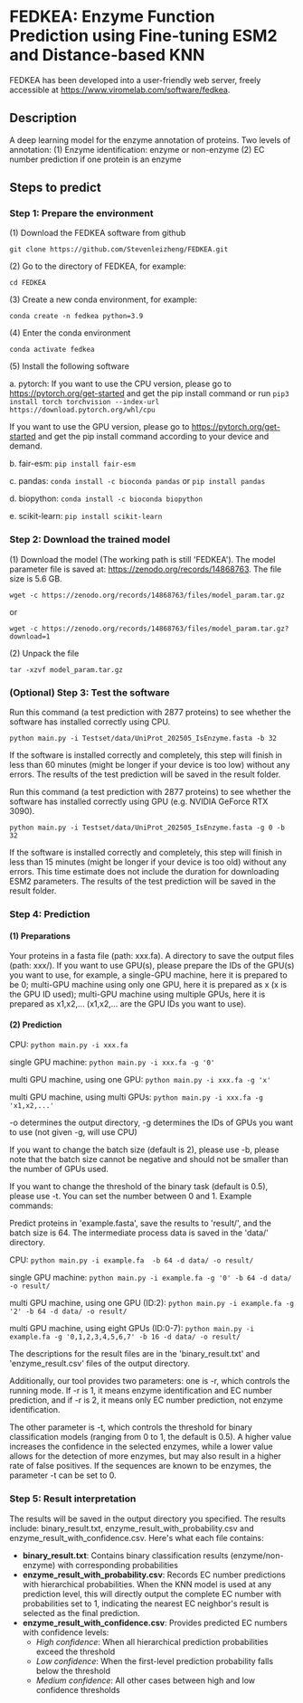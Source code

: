 # FEDKEA: Enzyme Function Prediction using Fine-tuning ESM2 and Distance-based KNN

FEDKEA has been developed into a user-friendly web server, freely accessible at https://www.viromelab.com/software/fedkea.

## Description
A deep learning model for the enzyme annotation of proteins.
Two levels of annotation:
(1) Enzyme identification: enzyme or non-enzyme
(2) EC number prediction if one protein is an enzyme
## Steps to predict
### Step 1: Prepare the environment
(1) Download the FEDKEA software from github

``git clone https://github.com/Stevenleizheng/FEDKEA.git``

(2) Go to the directory of FEDKEA, for example:

``cd FEDKEA`` 

(3) Create a new conda environment, for example:

``conda create -n fedkea python=3.9``

(4) Enter the conda environment

``conda activate fedkea``

(5) Install the following software

a. pytorch:
If you want to use the CPU version, please go to https://pytorch.org/get-started and get the pip install command or run ``pip3 install torch torchvision --index-url https://download.pytorch.org/whl/cpu``

If you want to use the GPU version, please go to https://pytorch.org/get-started and get the pip install command according to your device and demand.

b. fair-esm: ``pip install fair-esm``

c. pandas: ``conda install -c bioconda pandas`` or ``pip install pandas``

d. biopython: ``conda install -c bioconda biopython``

e. scikit-learn: ``pip install scikit-learn``

### Step 2: Download the trained model
(1) Download the model (The working path is still 'FEDKEA'). The model parameter file is saved at: https://zenodo.org/records/14868763. The file size is 5.6 GB.

``wget -c https://zenodo.org/records/14868763/files/model_param.tar.gz``

or

``wget -c https://zenodo.org/records/14868763/files/model_param.tar.gz?download=1``

(2) Unpack the file

``tar -xzvf model_param.tar.gz``

### (Optional) Step 3: Test the software
Run this command (a test prediction with 2877 proteins) to see whether the software has installed correctly using CPU.

``python main.py -i Testset/data/UniProt_202505_IsEnzyme.fasta -b 32``

If the software is installed correctly and completely, this step will finish in less than 60 minutes (might be longer if your device is too low) without any errors. The results of the test prediction will be saved in the result folder.

Run this command (a test prediction with 2877 proteins) to see whether the software has installed correctly using GPU (e.g. NVIDIA GeForce RTX 3090).

``python main.py -i Testset/data/UniProt_202505_IsEnzyme.fasta -g 0 -b 32``

If the software is installed correctly and completely, this step will finish in less than 15 minutes (might be longer if your device is too old) without any errors. This time estimate does not include the duration for downloading ESM2 parameters. The results of the test prediction will be saved in the result folder.

### Step 4: Prediction
#### (1) Preparations
Your proteins in a fasta file (path: xxx.fa).
A directory to save the output files (path: xxx/).
If you want to use GPU(s), please prepare the IDs of the GPU(s) you want to use, for example, a single-GPU machine, here it is prepared to be 0; multi-GPU machine using only one GPU, here it is prepared as x (x is the GPU ID used); multi-GPU machine using multiple GPUs, here it is prepared as x1,x2,... (x1,x2,... are the GPU IDs you want to use).

#### (2) Prediction

CPU: ``python main.py -i xxx.fa ``

single GPU machine: ``python main.py -i xxx.fa -g '0'``

multi GPU machine, using one GPU: ``python main.py -i xxx.fa -g 'x'``

multi GPU machine, using multi GPUs: ``python main.py -i xxx.fa -g 'x1,x2,...'``

-o determines the output directory, -g determines the IDs of GPUs you want to use (not given -g, will use CPU)

If you want to change the batch size (default is 2), please use -b, please note that the batch size cannot be negative and should not be smaller than the number of GPUs used.

If you want to change the threshold of the binary task (default is 0.5), please use -t. You can set the number between 0 and 1.
Example commands:

Predict proteins in 'example.fasta', save the results to 'result/', and the batch size is 64. The intermediate process data is saved in the 'data/' directory.

CPU: ``python main.py -i example.fa  -b 64 -d data/ -o result/``

single GPU machine: ``python main.py -i example.fa -g '0' -b 64 -d data/ -o result/``

multi GPU machine, using one GPU (ID:2): ``python main.py -i example.fa -g '2' -b 64 -d data/ -o result/`` 
 
multi GPU machine, using eight GPUs (ID:0-7): ``python main.py -i example.fa -g '0,1,2,3,4,5,6,7' -b 16 -d data/ -o result/`` 

The descriptions for the result files are in the 'binary_result.txt' and 'enzyme_result.csv' files of the output directory.

Additionally, our tool provides two parameters: one is -r, which controls the running mode. If -r is 1, it means enzyme identification and EC number prediction, and if -r is 2, it means only EC number prediction, not enzyme identification.

The other parameter is -t, which controls the threshold for binary classification models (ranging from 0 to 1, the default is 0.5). A higher value increases the confidence in the selected enzymes, while a lower value allows for the detection of more enzymes, but may also result in a higher rate of false positives. If the sequences are known to be enzymes, the parameter -t can be set to 0.

### Step 5: Result interpretation
The results will be saved in the output directory you specified. The results include: binary_result.txt, enzyme_result_with_probability.csv and enzyme_result_with_confidence.csv. 
Here's what each file contains:
- **binary_result.txt**: Contains binary classification results (enzyme/non-enzyme) with corresponding probabilities
- **enzyme_result_with_probability.csv**: Records EC number predictions with hierarchical probabilities. When the KNN model is used at any prediction level, this will directly output the complete EC number with probabilities set to 1, indicating the nearest EC neighbor's result is selected as the final prediction.
- **enzyme_result_with_confidence.csv**: Provides predicted EC numbers with confidence levels:
  - *High confidence*: When all hierarchical prediction probabilities exceed the threshold
  - *Low confidence*: When the first-level prediction probability falls below the threshold
  - *Medium confidence*: All other cases between high and low confidence thresholds
